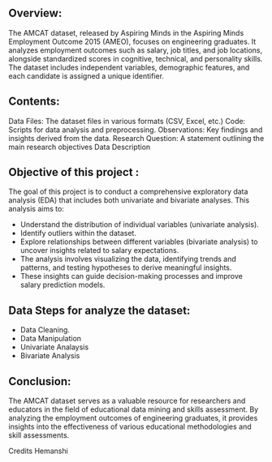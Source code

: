## Overview:
The AMCAT dataset, released by Aspiring Minds in the Aspiring Minds Employment Outcome 2015 (AMEO), focuses on engineering graduates. It analyzes employment outcomes such as salary, job titles, and job locations, alongside standardized scores in cognitive, technical, and personality skills. The dataset includes independent variables, demographic features, and each candidate is assigned a unique identifier.

## Contents:
Data Files: The dataset files in various formats (CSV, Excel, etc.)
Code: Scripts for data analysis and preprocessing.
Observations: Key findings and insights derived from the data.
Research Question: A statement outlining the main research objectives
Data Description

## Objective of this project :
 The goal of this project is to conduct a comprehensive exploratory data analysis (EDA) that includes both univariate and bivariate analyses. This analysis aims to:
*  Understand the distribution of individual variables (univariate analysis).
*  Identify outliers within the dataset.
*  Explore relationships between different variables (bivariate analysis) to uncover insights related to salary expectations.
*  The analysis involves visualizing the data, identifying trends and patterns, and testing hypotheses to derive meaningful insights.
* These insights can guide decision-making processes and improve salary prediction models.
 
## Data Steps for analyze the dataset:
* Data Cleaning.
* Data Manipulation
* Univariate Analaysis
* Bivariate Analysis

## Conclusion:
The AMCAT dataset serves as a valuable resource for researchers and educators in the field of educational data mining and skills assessment. By analyzing the employment outcomes of engineering graduates, it provides insights into the effectiveness of various educational methodologies and skill assessments.

Credits Hemanshi
